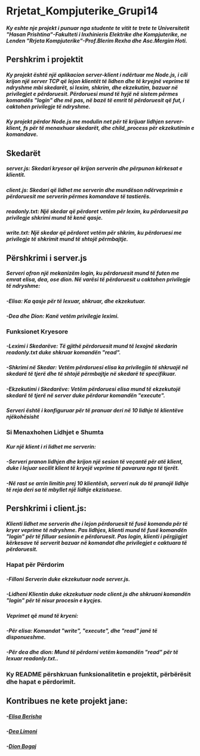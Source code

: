# Rrjetat_Kompjuterike_Grupi14
##### Ky eshte nje projekt i punuar nga studente te vitit te trete te Universitetit "Hasan Prishtina"-Fakulteti i Inxhinieris Elektrike dhe Kompjuterike, ne Lenden "Rrjeta Kompjuterike"-Prof.Blerim Rexha dhe Asc.Mergim Hoti.


## Pershkrim i projektit
##### Ky projekt është një aplikacion server-klient i ndërtuar me Node.js, i cili krijon një server TCP që lejon klientët të lidhen dhe të kryejnë veprime të ndryshme mbi skedarët, si lexim, shkrim, dhe ekzekutim, bazuar në privilegjet e përdoruesit. Përdoruesi mund të hyjë në sistem përmes komandës "login" dhe më pas, në bazë të emrit të përdoruesit që fut, i caktohen privilegje të ndryshme. 

##### Ky projekt përdor Node.js me modulin net për të krijuar lidhjen server-klient, fs për të menaxhuar skedarët, dhe child_process për ekzekutimin e komandave.


## Skedarët
##### server.js: Skedari kryesor që krijon serverin dhe përpunon kërkesat e klientit.
##### client.js: Skedari që lidhet me serverin dhe mundëson ndërveprimin e përdoruesit me serverin përmes komandave të tastierës.
##### readonly.txt: Një skedar që përdoret vetëm për lexim, ku përdoruesit pa privilegje shkrimi mund të kenë qasje.
##### write.txt: Një skedar që përdoret vetëm për shkrim, ku përdoruesi me privilegje të shkrimit mund të shtojë përmbajtje.

## Përshkrimi i server.js
##### Serveri ofron një mekanizëm login, ku përdoruesit mund të futen me emrat elisa, dea, ose dion. Në varësi të përdoruesit u caktohen privilegje të ndryshme:
##### -Elisa: Ka qasje për të lexuar, shkruar, dhe ekzekutuar.
 ##### -Dea dhe Dion: Kanë vetëm privilegje leximi.

### Funksionet Kryesore
 ##### -Leximi i Skedarëve: Të gjithë përdoruesit mund të lexojnë skedarin readonly.txt duke shkruar komandën "read".
##### -Shkrimi në Skedar: Vetëm përdoruesi elisa ka privilegjin të shkruajë në skedarë të tjerë dhe të shtojë përmbajtje në skedarë të specifikuar.
##### -Ekzekutimi i Skedarëve: Vetëm përdoruesi elisa mund të ekzekutojë skedarë të tjerë në server duke përdorur komandën "execute".

##### Serveri është i konfiguruar për të pranuar deri në 10 lidhje të klientëve njëkohësisht
### Si Menaxhohen Lidhjet e Shumta
##### Kur një klient i ri lidhet me serverin:

##### -Serveri pranon lidhjen dhe krijon një sesion të veçantë për atë klient, duke i lejuar secilit klient të kryejë veprime të pavarura nga të tjerët.
##### -Në rast se arrin limitin prej 10 klientësh, serveri nuk do të pranojë lidhje të reja deri sa të mbyllet një lidhje ekzistuese.

## Pershkrimi i client.js:
##### Klienti lidhet me serverin dhe i lejon përdoruesit të fusë komanda për të kryer veprime të ndryshme. Pas lidhjes, klienti mund të fusë komandën "login" për të filluar sesionin e përdoruesit. Pas login, klienti i përgjigjet kërkesave të serverit bazuar në komandat dhe privilegjet e caktuara të përdoruesit.

### Hapat për Përdorim
 ##### -Filloni Serverin duke ekzekutuar node server.js.
 ##### -Lidheni Klientin duke ekzekutuar node client.js dhe shkruani komandën "login" për të nisur procesin e kyçjes.
##### Veprimet që mund të kryeni:
 ##### -Për elisa: Komandat "write", "execute", dhe "read" janë të disponueshme.
 ##### -Për dea dhe dion: Mund të përdorni vetëm komandën "read" për të lexuar readonly.txt..

 ###  Ky README përshkruan funksionalitetin e projektit, përbërësit dhe hapat e përdorimit.

## Kontribues ne kete projekt jane:
##### -[Elisa Berisha ](https://github.com/ElisaBerisha)
##### -[Dea Limoni ](https://github.com/DeaLimoni)
##### -[Dion Bogaj ](https://github.com/dioni5)




